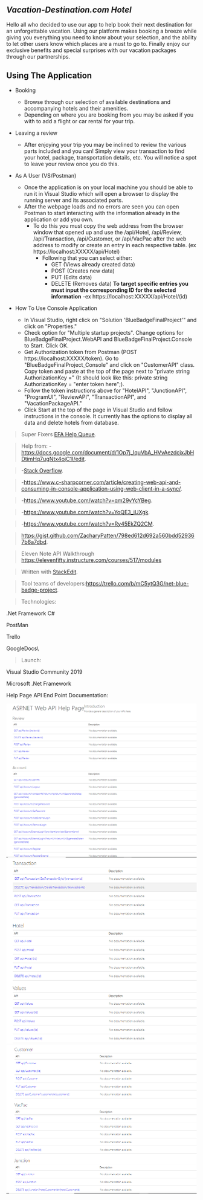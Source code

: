 ## *****Vacation-Destination.com Hotel*****
Hello all who decided to use our app to help book their next destination for an unforgettable vacation. Using our platform makes booking a breeze while giving you everything you need to know about your selection, and the ability to let other users know which places are a must to go to. Finally enjoy our exclusive benefits and special surprises with our vacation packages through our partnerships.

## Using The Application

 - Booking
	 - Browse through our selection of available destinations and accompanying hotels and their amenities.
	 - Depending on where you are booking from you may be asked if you with to add a flight or car rental for your trip.
 - Leaving a review
	 - After enjoying your trip you may be inclined to review the various parts included and you can! Simply view your transaction to find your hotel, package, transportation details, etc. You will notice a spot to leave your review once you do this.
	 
 - As A User (VS/Postman)
	 - Once the application is on your local machine you should be able to run it in Visual Studio which will open a browser to display the running server and its associated parts.
	 - After the webpage loads and no errors are seen you can open Postman to start interacting with the information already in the application or add you own.
		 - To do this you must copy the web address from the browser window that opened up and use the /api/Hotel, /api/Review, /api/Transaction, /api/Customer, or /api/VacPac after the web address to modify or create an entry in each respective table. (ex https://localhost:XXXXX/api/Hotel)
			 - Following that you can select either:
				 - GET (Views already created data)
				 - POST (Creates new data)
				 - PUT (Edits data)
				 - DELETE (Removes data)
**To target specific entries you must input the corresponding ID for the selected information** 
-ex  https://localhost:XXXXX/api/Hotel/(id)

- How To Use Console Application
	- In Visual Studio, right click on "Solution 'BlueBadgeFinalProject'" and click on "Properties."
	- Check option for "Multiple startup projects". Change options for BlueBadgeFinalProject.WebAPI and BlueBadgeFinalProject.Console to Start. Click OK.
	- Get Authorization token from Postman (POST https://localhost:XXXXX/token). Go to "BlueBadgeFinalProject_Console" and click on "CustomerAPI" class. Copy token and paste 	  at the top of the page next to "private string AuthorizationKey =" (It should look like this: private string AuthorizationKey = "enter token here";).
	- Follow the token instructions above for "HotelAPI", "JunctionAPI", "ProgramUI", "ReviewAPI", "TransactionAPI", and "VacationPackageAPI." 
	- Click Start at the top of the page in Visual Studio and follow instructions in the console. It currently has the options to display all data and delete hotels from    		database. 
	
> Super Fixers [EFA Help Queue](https://efahelpqueue.azurewebsites.net/Login).

> Help from: 
> -https://docs.google.com/document/d/1Op7j_IquVbA_HVvAezdcjxJbHDtimHq7ugNtx4ojC1I/edit.
 
> -[Stack Overflow](https://stackoverflow.com/).

> -https://www.c-sharpcorner.com/article/creating-web-api-and-consuming-in-console-application-using-web-client-in-a-sync/.

> -https://www.youtube.com/watch?v=qm29vYcYBeg.

> -https://www.youtube.com/watch?v=YoQE3_iUXgk.
 
> -https://www.youtube.com/watch?v=Ry45EkZQ2CM.
 
>https://gist.github.com/ZacharyPatten/798ed612d692a560bdd529367b6a7dbd.

>Eleven Note API Walkthrough https://elevenfifty.instructure.com/courses/517/modules 

> Written with [StackEdit](https://stackedit.io/).
 
> Tool teams of developers:https://trello.com/b/mC5ytQ3G/net-blue-badge-project.

>Technologies:

 .Net Framework C#

 PostMan

 Trello

 GoogleDocs\

>Launch:

 Visual Studio Community 2019 

 Microsoft .Net Framework
 
 Help Page API End Point Documentation:

![DataTabales](/Images/snipp1.PNG)
![DataTabales](/Images/snipp2.PNG)
![DataTabales](/Images/snipp3.PNG)
